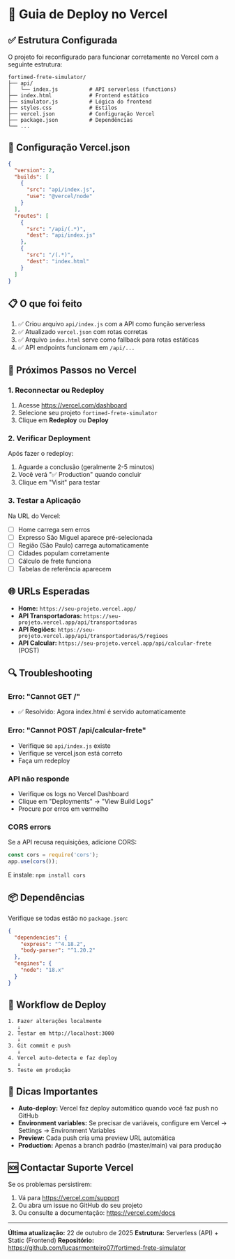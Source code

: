 # 🚀 Guia de Deploy no Vercel

## ✅ Estrutura Configurada

O projeto foi reconfigurado para funcionar corretamente no Vercel com a seguinte estrutura:

```
fortimed-frete-simulator/
├── api/
│   └── index.js          # API serverless (functions)
├── index.html            # Frontend estático
├── simulator.js          # Lógica do frontend
├── styles.css            # Estilos
├── vercel.json           # Configuração Vercel
├── package.json          # Dependências
└── ...
```

## 🔧 Configuração Vercel.json

```json
{
  "version": 2,
  "builds": [
    {
      "src": "api/index.js",
      "use": "@vercel/node"
    }
  ],
  "routes": [
    {
      "src": "/api/(.*)",
      "dest": "api/index.js"
    },
    {
      "src": "/(.*)",
      "dest": "index.html"
    }
  ]
}
```

## 📋 O que foi feito

1. ✅ Criou arquivo `api/index.js` com a API como função serverless
2. ✅ Atualizado `vercel.json` com rotas corretas
3. ✅ Arquivo `index.html` serve como fallback para rotas estáticas
4. ✅ API endpoints funcionam em `/api/...`

## 🚀 Próximos Passos no Vercel

### 1. Reconnectar ou Redeploy

1. Acesse https://vercel.com/dashboard
2. Selecione seu projeto `fortimed-frete-simulator`
3. Clique em **Redeploy** ou **Deploy**

### 2. Verificar Deployment

Após fazer o redeploy:

1. Aguarde a conclusão (geralmente 2-5 minutos)
2. Você verá "✅ Production" quando concluir
3. Clique em "Visit" para testar

### 3. Testar a Aplicação

Na URL do Vercel:
- [ ] Home carrega sem erros
- [ ] Expresso São Miguel aparece pré-selecionada
- [ ] Região (São Paulo) carrega automaticamente
- [ ] Cidades populam corretamente
- [ ] Cálculo de frete funciona
- [ ] Tabelas de referência aparecem

## 🌐 URLs Esperadas

- **Home:** `https://seu-projeto.vercel.app/`
- **API Transportadoras:** `https://seu-projeto.vercel.app/api/transportadoras`
- **API Regiões:** `https://seu-projeto.vercel.app/api/transportadoras/5/regioes`
- **API Calcular:** `https://seu-projeto.vercel.app/api/calcular-frete` (POST)

## 🔍 Troubleshooting

### Erro: "Cannot GET /"
- ✅ Resolvido: Agora index.html é servido automaticamente

### Erro: "Cannot POST /api/calcular-frete"
- Verifique se `api/index.js` existe
- Verifique se vercel.json está correto
- Faça um redeploy

### API não responde
- Verifique os logs no Vercel Dashboard
- Clique em "Deployments" → "View Build Logs"
- Procure por erros em vermelho

### CORS errors
Se a API recusa requisições, adicione CORS:

```javascript
const cors = require('cors');
app.use(cors());
```

E instale: `npm install cors`

## 📦 Dependências

Verifique se todas estão no `package.json`:

```json
{
  "dependencies": {
    "express": "^4.18.2",
    "body-parser": "^1.20.2"
  },
  "engines": {
    "node": "18.x"
  }
}
```

## 🔄 Workflow de Deploy

```
1. Fazer alterações localmente
   ↓
2. Testar em http://localhost:3000
   ↓
3. Git commit e push
   ↓
4. Vercel auto-detecta e faz deploy
   ↓
5. Teste em produção
```

## 📝 Dicas Importantes

- **Auto-deploy:** Vercel faz deploy automático quando você faz push no GitHub
- **Environment variables:** Se precisar de variáveis, configure em Vercel → Settings → Environment Variables
- **Preview:** Cada push cria uma preview URL automática
- **Production:** Apenas a branch padrão (master/main) vai para produção

## 🆘 Contactar Suporte Vercel

Se os problemas persistirem:

1. Vá para https://vercel.com/support
2. Ou abra um issue no GitHub do seu projeto
3. Ou consulte a documentação: https://vercel.com/docs

---

**Última atualização:** 22 de outubro de 2025
**Estrutura:** Serverless (API) + Static (Frontend)
**Repositório:** https://github.com/lucasrmonteiro07/fortimed-frete-simulator
